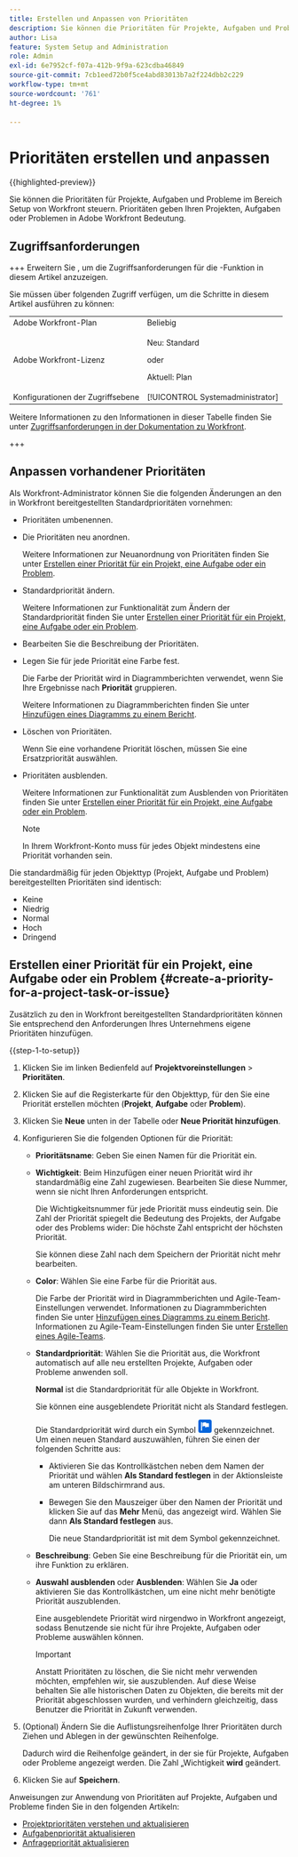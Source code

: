 ```yaml
---
title: Erstellen und Anpassen von Prioritäten
description: Sie können die Prioritäten für Projekte, Aufgaben und Probleme im Bereich Setup von Workfront steuern. Prioritäten geben Ihren Projekten, Aufgaben oder Problemen in Adobe Workfront Bedeutung.
author: Lisa
feature: System Setup and Administration
role: Admin
exl-id: 6e7952cf-f07a-412b-9f9a-623cdba46849
source-git-commit: 7cb1eed72b0f5ce4abd83013b7a2f224dbb2c229
workflow-type: tm+mt
source-wordcount: '761'
ht-degree: 1%

---
```


# Prioritäten erstellen und anpassen

{{highlighted-preview}}

<!--
DON'T DELETE, DRAFT OR HIDE THIS ARTICLE. IT IS LINKED TO THE PRODUCT, THROUGH THE CONTEXT SENSITIVE HELP LINKS.
-->

Sie können die Prioritäten für Projekte, Aufgaben und Probleme im Bereich Setup von Workfront steuern. Prioritäten geben Ihren Projekten, Aufgaben oder Problemen in Adobe Workfront Bedeutung.

## Zugriffsanforderungen

+++ Erweitern Sie , um die Zugriffsanforderungen für die -Funktion in diesem Artikel anzuzeigen.

Sie müssen über folgenden Zugriff verfügen, um die Schritte in diesem Artikel ausführen zu können:

<table style="table-layout:auto"> 
 <col> 
 <col> 
 <tbody> 
  <tr> 
   <td role="rowheader">Adobe Workfront-Plan</td> 
   <td>Beliebig</td> 
  </tr> 
  <tr> 
   <td role="rowheader">Adobe Workfront-Lizenz</td> 
   <td>
     <p>Neu: Standard</p>
     <p>oder</p>
     <p>Aktuell: Plan</p>
   </td> 
  </tr> 
  <tr> 
   <td role="rowheader">Konfigurationen der Zugriffsebene</td> 
   <td>[!UICONTROL Systemadministrator]</td>
  </tr> 
 </tbody> 
</table>

Weitere Informationen zu den Informationen in dieser Tabelle finden Sie unter [Zugriffsanforderungen in der Dokumentation zu Workfront](/help/quicksilver/administration-and-setup/add-users/access-levels-and-object-permissions/access-level-requirements-in-documentation.md).

+++

## Anpassen vorhandener Prioritäten

Als Workfront-Administrator können Sie die folgenden Änderungen an den in Workfront bereitgestellten Standardprioritäten vornehmen:

* Prioritäten umbenennen.
* Die Prioritäten neu anordnen.

  Weitere Informationen zur Neuanordnung von Prioritäten finden Sie unter [Erstellen einer Priorität für ein Projekt, eine Aufgabe oder ein Problem](#create-a-priority-for-a-project-task-or-issue).

* Standardpriorität ändern.

  Weitere Informationen zur Funktionalität zum Ändern der Standardpriorität finden Sie unter [Erstellen einer Priorität für ein Projekt, eine Aufgabe oder ein Problem](#create-a-priority-for-a-project-task-or-issue).

* Bearbeiten Sie die Beschreibung der Prioritäten.
* Legen Sie für jede Priorität eine Farbe fest.

  Die Farbe der Priorität wird in Diagrammberichten verwendet, wenn Sie Ihre Ergebnisse nach **Priorität** gruppieren.

  Weitere Informationen zu Diagrammberichten finden Sie unter [Hinzufügen eines Diagramms zu einem Bericht](../../../reports-and-dashboards/reports/creating-and-managing-reports/add-chart-report.md).

* Löschen von Prioritäten.

  Wenn Sie eine vorhandene Priorität löschen, müssen Sie eine Ersatzpriorität auswählen.

* Prioritäten ausblenden.

  Weitere Informationen zur Funktionalität zum Ausblenden von Prioritäten finden Sie unter [Erstellen einer Priorität für ein Projekt, eine Aufgabe oder ein Problem](#create-a-priority-for-a-project-task-or-issue).

  >[!NOTE]
  >
  >In Ihrem Workfront-Konto muss für jedes Objekt mindestens eine Priorität vorhanden sein.

Die standardmäßig für jeden Objekttyp (Projekt, Aufgabe und Problem) bereitgestellten Prioritäten sind identisch:

* Keine
* Niedrig
* Normal
* Hoch
* Dringend

## Erstellen einer Priorität für ein Projekt, eine Aufgabe oder ein Problem {#create-a-priority-for-a-project-task-or-issue}

Zusätzlich zu den in Workfront bereitgestellten Standardprioritäten können Sie entsprechend den Anforderungen Ihres Unternehmens eigene Prioritäten hinzufügen.

{{step-1-to-setup}}

1. Klicken Sie im linken Bedienfeld auf **Projektvoreinstellungen** > **Prioritäten**.

1. Klicken Sie auf die Registerkarte für den Objekttyp, für den Sie eine Priorität erstellen möchten (**Projekt**, **Aufgabe** oder **Problem**).
1. Klicken Sie <span class="preview">**Neue** unten in der Tabelle</span> oder **Neue Priorität hinzufügen**.
1. Konfigurieren Sie die folgenden Optionen für die Priorität:

   * **Prioritätsname**: Geben Sie einen Namen für die Priorität ein.
   * **Wichtigkeit**: Beim Hinzufügen einer neuen Priorität wird ihr standardmäßig eine Zahl zugewiesen. Bearbeiten Sie diese Nummer, wenn sie nicht Ihren Anforderungen entspricht.

     Die Wichtigkeitsnummer für jede Priorität muss eindeutig sein. Die Zahl der Priorität spiegelt die Bedeutung des Projekts, der Aufgabe oder des Problems wider: Die höchste Zahl entspricht der höchsten Priorität.

     Sie können diese Zahl nach dem Speichern der Priorität nicht mehr bearbeiten.

   * **Color**: Wählen Sie eine Farbe für die Priorität aus.

     Die Farbe der Priorität wird in Diagrammberichten und Agile-Team-Einstellungen verwendet. Informationen zu Diagrammberichten finden Sie unter [Hinzufügen eines Diagramms zu einem Bericht](/help/quicksilver/reports-and-dashboards/reports/creating-and-managing-reports/add-chart-report.md). Informationen zu Agile-Team-Einstellungen finden Sie unter [Erstellen eines Agile-Teams](/help/quicksilver/agile/get-started-with-agile-in-workfront/create-an-agile-team.md).

   * **Standardpriorität**: Wählen Sie die Priorität aus, die Workfront automatisch auf alle neu erstellten Projekte, Aufgaben oder Probleme anwenden soll.

     **Normal** ist die Standardpriorität für alle Objekte in Workfront.

     Sie können eine ausgeblendete Priorität nicht als Standard festlegen.

     <div class="preview">

     Die Standardpriorität wird durch ein Symbol ![Standardprioritätssymbol](assets/default-icon.png) gekennzeichnet. Um einen neuen Standard auszuwählen, führen Sie einen der folgenden Schritte aus:

      * Aktivieren Sie das Kontrollkästchen neben dem Namen der Priorität und wählen **Als Standard festlegen** in der Aktionsleiste am unteren Bildschirmrand aus.
      * Bewegen Sie den Mauszeiger über den Namen der Priorität und klicken Sie auf das **Mehr** Menü, das angezeigt wird. Wählen Sie dann **Als Standard festlegen** aus.

        Die neue Standardpriorität ist mit dem Symbol gekennzeichnet.

     </div>

   * **Beschreibung**: Geben Sie eine Beschreibung für die Priorität ein, um ihre Funktion zu erklären.
   * <span class="preview">**Auswahl ausblenden**</span> oder **Ausblenden**: <span class="preview">Wählen Sie **Ja**</span> oder aktivieren Sie das Kontrollkästchen, um eine nicht mehr benötigte Priorität auszublenden.

     Eine ausgeblendete Priorität wird nirgendwo in Workfront angezeigt, sodass Benutzende sie nicht für ihre Projekte, Aufgaben oder Probleme auswählen können.

     >[!IMPORTANT]
     >
     >Anstatt Prioritäten zu löschen, die Sie nicht mehr verwenden möchten, empfehlen wir, sie auszublenden. Auf diese Weise behalten Sie alle historischen Daten zu Objekten, die bereits mit der Priorität abgeschlossen wurden, und verhindern gleichzeitig, dass Benutzer die Priorität in Zukunft verwenden.

1. (Optional) Ändern Sie die Auflistungsreihenfolge Ihrer Prioritäten durch Ziehen und Ablegen in der gewünschten Reihenfolge.

   Dadurch wird die Reihenfolge geändert, in der sie für Projekte, Aufgaben oder Probleme angezeigt werden. Die Zahl „Wichtigkeit **wird** geändert.

1. Klicken Sie auf **Speichern**.

Anweisungen zur Anwendung von Prioritäten auf Projekte, Aufgaben und Probleme finden Sie in den folgenden Artikeln:

* [Projektprioritäten verstehen und aktualisieren](../../../manage-work/projects/planning-a-project/project-priority.md)
* [Aufgabenpriorität aktualisieren](../../../manage-work/tasks/task-information/task-priority.md)
* [Anfragepriorität aktualisieren](../../../manage-work/issues/issue-information/update-issue-priority.md)
